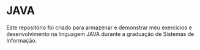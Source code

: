 # JAVA
Este repositório foi criado para armazenar e demonstrar meu exercícios e desenvolvimento na linguagem JAVA durante a graduação de Sistemas de Informação.
